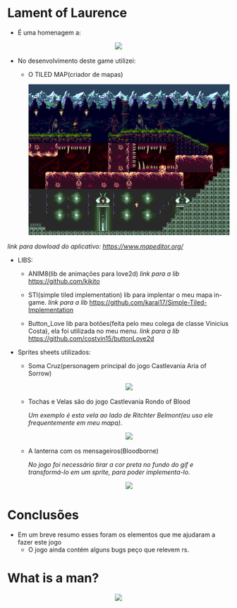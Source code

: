 # Lament of Laurence
  - É uma homenagem a:

  <p align="center">
  <img src="https://ubisafe.org/images/castle-vector-castlevania-6.png"/>
</p>

  - No desenvolvimento deste game utilizei:
      - O TILED MAP(criador de mapas)
           
           <p align="center">
                  <img src="https://github.com/Lukasdias/LamentLOVE2D/blob/master/map/Map_1.png"/>
                </p>
     
  *link para dowload do aplicativo: https://www.mapeditor.org/*
  - LIBS:           
       - ANIM8(lib de animações para love2d)
           *link para a lib*
           https://github.com/kikito
         
       - STI(simple tiled implementation) lib para implentar o meu mapa in-game.
           *link para a lib*
           https://github.com/karai17/Simple-Tiled-Implementation
         
       - Button_Love lib para botões(feita pelo meu colega de classe Vinicius Costa), ela foi utilizada no meu menu.
          *link para a lib*
           https://github.com/costvin15/buttonLove2d
            
  - Sprites sheets utilizados: 
      - Soma Cruz(personagem principal do jogo Castlevania Aria of Sorrow)
        
        <p align="center">
              <img src="http://rs953.pbsrc.com/albums/ae12/nonemployee/somacruz.gif~c200"/>
         </p>
      - Tochas e Velas são do jogo Castlevania Rondo of Blood
         
         *Um exemplo é esta vela ao lado de Ritchter Belmont(eu uso ele frequentemente em meu mapa).*
          
          <p align="center">
              <img src="https://media.giphy.com/media/eAQ3AZUktO4I8/giphy.gif"/>
            </p>
      - A lanterna com os mensageiros(Bloodborne)
         
         *No jogo foi necessário tirar a cor preta no fundo do gif e transformá-lo em um sprite, para poder implementa-lo.*
          
          <p align="center">
              <img src="https://orig00.deviantart.net/d191/f/2015/331/9/1/bloodborne___lamp_by_zedotagger-d9i93ao.gif"/>
            </p>
# Conclusões
  
  - Em um breve resumo esses foram os elementos que me ajudaram a fazer este jogo
    - O jogo ainda contém alguns bugs peço que relevem rs.
 
# What is a man?
  
  <p align="center">
              <img src="https://steamusercontent-a.akamaihd.net/ugc/848217580683822174/C9C0D086C5B3715D78E90D5F37D9A1ACC6B1AD64/"/>
            </p>
